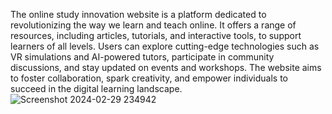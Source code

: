 The online study innovation website is a platform dedicated to revolutionizing the way we learn and teach online. It offers a range of resources, including articles, tutorials, and interactive tools, to support learners of all levels. Users can explore cutting-edge technologies such as VR simulations and AI-powered tutors, participate in community discussions, and stay updated on events and workshops. The website aims to foster collaboration, spark creativity, and empower individuals to succeed in the digital learning landscape.
![Screenshot 2024-02-29 234942](https://github.com/shubham12112004/SMART-EDUCATION/assets/151715509/99ac39c9-6085-4412-bb1a-c75879683da6)
